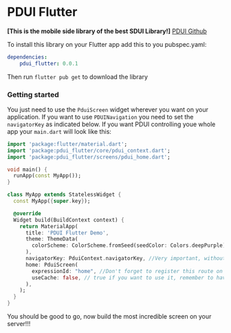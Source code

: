 # PDUI Flutter

**[This is the mobile side library of the best SDUI Library!]**
[PDUI Github](https://github.com/victorpigmeo/PDUI)

To install this library on your Flutter app add this to you pubspec.yaml:
```yaml
dependencies:
    pdui_flutter: 0.0.1
```
Then run `flutter pub get` to download the library

### Getting started
You just need to use the `PduiScreen` widget wherever you want on your application.
If you want to use `PDUINavigation` you need to set the `navigatorKey` as indicated below.
If you want PDUI controlling youe whole app your `main.dart` will look like this:
```dart
import 'package:flutter/material.dart';
import 'package:pdui_flutter/core/pdui_context.dart';
import 'package:pdui_flutter/screens/pdui_home.dart';

void main() {
  runApp(const MyApp());
}

class MyApp extends StatelessWidget {
  const MyApp({super.key});

  @override
  Widget build(BuildContext context) {
    return MaterialApp(
      title: 'PDUI Flutter Demo',
      theme: ThemeData(
        colorScheme: ColorScheme.fromSeed(seedColor: Colors.deepPurple),
      ),
      navigatorKey: PduiContext.navigatorKey, //Very important, without this your navigation won't work!!!
      home: PduiScreen(
        expressionId: "home", //Don't forget to register this route on your server
        useCache: false, // true if you want to use it, remember to have a redis cache running on the default port
      ),
    );
  }
}
```

You should be good to go, now build the most incredible screen on your server!!!
